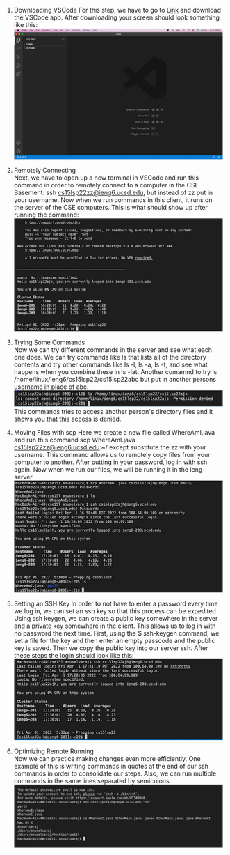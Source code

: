 1. Downloading VSCode
For this step, we have to go to [Link](https://code.visualstudio.com/) and download the VSCode app. After downloading your screen should look something like this:   
![Image](vscode.png)

2. Remotely Connecting  
Next, we have to open up a new terminal in VSCode and run this command in order to remotely connect to a computer in the CSE Basement: ssh cs15lsp22zz@ieng6.ucsd.edu, but instead of zz put in your username. Now when we run commands in this client, it runs on the server of the CSE computers. This is what should show up after running the command:  
![Image](login.png)

3. Trying Some Commands  
Now we can try different commands in the server and see what each one does. We can try commands like ls that lists all of the directory contents and try other commands like ls -l, ls -a, ls -t, and see what happens when you combine these in ls -lat. Another comamnd to try is /home/linux/ieng6/cs15lsp22/cs15lsp22abc but put in another persons username in place of abc.  
![Image](commands.png)  
This commands tries to access another person's directory files and it shows you that this access is denied.

4. Moving Files with scp
Here we create a new file called WhereAmI.java and run this command scp WhereAmI.java cs15lsp22zz@ieng6.ucsd.edu:~/ except substitute the zz with your username. This command allows us to remotely copy files from your computer to another. After putting in your password, log in with ssh again. Now when we  run our files, we will be running it in the ieng server.  
![Image](ssh.png) 

5. Setting an SSH Key
In order to not have to enter a password every time we log in, we can set an ssh key so that this process can be expedited. Using ssh keygen, we can create a public key somewhere in the server and a private key somewhere in the client. This allows us to log in with no password the next time. First, using the $ ssh-keygen command, we set a file for the key and then enter an empty passcode and the public key is saved. Then we copy the public key into our server ssh. After these steps the login should look like this:  
![Image](nopass.png) 

6. Optimizing Remote Running  
Now we can practice making changes even more efficiently. One example of this is writing commands in quotes at the end of our ssh commands in order to consolidate our steps. Also, we can run multiple commands in the same lines separated by semicolons.  
![Image](optimize.png) 

